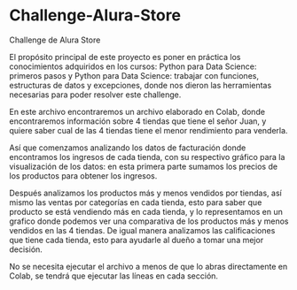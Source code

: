 # Challenge-Alura-Store
Challenge de Alura Store

El propósito principal de este proyecto es poner en práctica los conocimientos adquiridos en los cursos: Python para Data Science: primeros pasos y Python para Data Science: trabajar con funciones, estructuras de datos y excepciones, donde nos dieron las herramientas necesarias para poder resolver este challenge.

En este archivo encontraremos un archivo elaborado en Colab, donde encontraremos información sobre 4 tiendas que tiene el señor Juan, y quiere saber cual de las 4 tiendas tiene el menor rendimiento para venderla.

Así que comenzamos analizando los datos de facturación donde encontramos los ingresos de cada tienda, con su respectivo gráfico para la visualización de los datos: en esta primera parte sumamos los precios de los productos para obtener los ingresos.

Después analizamos los productos más y menos vendidos por tiendas, así mismo las ventas por categorías en cada tienda, esto para saber que producto se está vendiendo más en cada tienda, y lo representamos en un grafico donde podemos ver una comparativa de los productos más y menos vendidos en las 4 tiendas.
De igual manera analizamos las calificaciones que tiene cada tienda, esto para ayudarle al dueño a tomar una mejor decisión.

No se necesita ejecutar el archivo a menos de que lo abras directamente en Colab, se tendrá que ejecutar las líneas en cada sección.

